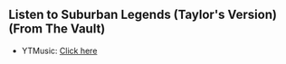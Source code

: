 ## Listen to Suburban Legends (Taylor's Version) (From The Vault)
- YTMusic: [Click here](https://music.youtube.com/watch?v=TujvFAda2H4)